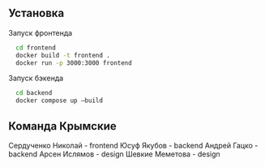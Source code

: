 
## Установка

Запуск фронтенда

```bash
  cd frontend
  docker build -t frontend .
  docker run -p 3000:3000 frontend
```

Запуск бэкенда

```bash
  cd backend
  docker compose up —build
```
## Команда Крымские
Сердученко Николай - frontend
Юсуф Якубов - backend
Андрей Гацко - backend
Арсен Ислямов - design
Шевкие Меметова - design
